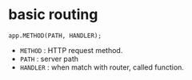 # basic routing

```shell
app.METHOD(PATH, HANDLER);
```

- `METHOD` : HTTP request method.
- `PATH` : server path
- `HANDLER` : when match with router, called function.

